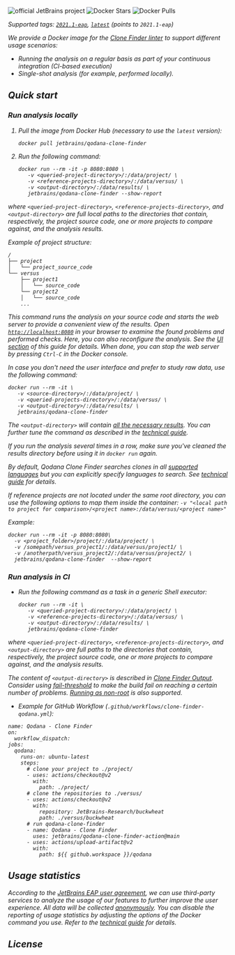 [//]: # (title: Qodana Clone Finder Docker Image)
![official JetBrains project](https://jb.gg/badges/official-flat-square.svg) ![Docker Stars](https://img.shields.io/docker/stars/jetbrains/qodana.svg) ![Docker Pulls](https://img.shields.io/docker/pulls/jetbrains/qodana.svg)

><include src="lib_qd.md" include-id="eap-warning"/>

<var name="product" value="Qodana Clone Finder"/>

Supported tags:  [`2021.1-eap`](https://hub.docker.com/r/jetbrains/qodana-clone-finder/tags?page=1&ordering=last_updated&name=2021.1-eap),  [`latest`](https://hub.docker.com/r/jetbrains/qodana-clone-finder/tags?page=1&ordering=last_updated&name=latest) (points to `2021.1-eap`)

We provide a Docker image for the [Clone Finder linter](about-clone-finder.md) to support different usage scenarios:
- Running the analysis on a regular basis as part of your continuous integration (*CI-based execution*)
- Single-shot analysis (for example, performed *locally*).

## Quick start

### Run analysis locally

1) Pull the image from Docker Hub (necessary to use the `latest` version):

   ```shell
   docker pull jetbrains/qodana-clone-finder
   ```

2) Run the following command:

   ```shell
   docker run --rm -it -p 8080:8080 \
      -v <queried-project-directory>/:/data/project/ \
      -v <reference-projects-directory>/:/data/versus/ \ 
      -v <output-directory>/:/data/results/ \
      jetbrains/qodana-clone-finder --show-report
   ```

where `<queried-project-directory>`, `<reference-projects-directory>`,  and `<output-directory>` are full local paths to the directories that contain, respectively, the project source code, one or more projects to compare against, and the analysis results.

Example of project structure:
```shell
/
├── project
│   └── project_source_code
└── versus
    ├── project1
    │   └── source_code
    └── project2
    │   └── source_code
    ...
```

This command runs the analysis on your source code and starts the web server to provide a convenient view of the results. Open [`http://localhost:8080`](http://localhost:8080) in your browser to examine the found problems and performed checks. Here, you can also reconfigure the analysis. See the [UI section](ui-overview.md) of this guide for details. When done, you can stop the web server by pressing `Ctrl-C` in the Docker console.

In case you don't need the user interface and prefer to study raw data, use the following command:

   ```shell
   docker run --rm -it \
      -v <source-directory>/:/data/project/ \
      -v <queried-projects-directory>/:/data/versus/ \ 
      -v <output-directory>/:/data/results/ \
      jetbrains/qodana-clone-finder 
   ```

The `<output-directory>` will contain [all the necessary results](clone-finder-output.md#clone-finder-basic-output). You can further tune the command as described in the [technical guide](clone-finder-docker-techs.md).

If you run the analysis several times in a row, make sure you've cleaned the results directory before using it in `docker run` again.

By default, Qodana Clone Finder searches clones in all [supported languages](supported-technologies.md) but you can explicitly specify languages to search. See [technical guide](clone-finder-docker-techs.md) for details.

If reference projects are not located under the same root directory, you can use the following options to map them inside the container:
``` -v "<local path to project for comparison>/<project name>:/data/versus/<project name>" ```

Example: 
```shell 
docker run --rm -it -p 8080:8080\
  -v <project_folder>/project/:/data/project/ \
  -v /somepath/versus_project1/:/data/versus/project1/ \
  -v /anotherpath/versus_project2/:/data/versus/project2/ \
  jetbrains/qodana-clone-finder  --show-report
```

### Run analysis in CI

- Run the following command as a task in a generic Shell executor:

   ```shell
   docker run --rm -it \
      -v <queried-project-directory>/:/data/project/ \
      -v <reference-projects-directory>/:/data/versus/ \ 
      -v <output-directory>/:/data/results/ \
      jetbrains/qodana-clone-finder 
   ```

where `<queried-project-directory>`, `<reference-projects-directory>`,  and `<output-directory>` are full paths to the directories that contain, respectively, the project source code, one or more projects to compare against, and the analysis results.
  
The content of `<output-directory>` is described in [Clone Finder Output](clone-finder-output.md#clone-finder-basic-output). Consider using [fail-threshold](qodana-yaml.md#Fail+threshold) to make the build fail on reaching a certain number of problems. [Running as non-root](clone-finder-docker-techs.md#Run+as+non-root) is also supported.

- Example for GitHub Workflow (`.github/workflows/clone-finder-qodana.yml`):

```shell
name: Qodana - Clone Finder
on:
  workflow_dispatch:
jobs:
  qodana:
    runs-on: ubuntu-latest
    steps:
      # clone your project to ./project/
      - uses: actions/checkout@v2
        with:
          path: ./project/
      # clone the repositories to ./versus/
      - uses: actions/checkout@v2
        with:
          repository: JetBrains-Research/buckwheat
          path: ./versus/buckwheat
      # run qodana-clone-finder
      - name: Qodana - Clone Finder
        uses: jetbrains/qodana-clone-finder-action@main
      - uses: actions/upload-artifact@v2
        with:
          path: ${{ github.workspace }}/qodana
```

## Usage statistics

According to the [JetBrains EAP user agreement](https://www.jetbrains.com/legal/agreements/user_eap.html), we can use third-party services to analyze the usage of our features to further improve the user experience. All data will be collected [anonymously](https://www.jetbrains.com/company/privacy.html). You can disable the reporting of usage statistics by adjusting the options of the Docker command you use. Refer to the [technical guide](clone-finder-docker-techs.md) for details.

## License

<include src="lib_qd.md" include-id="license-info">
    <var name="product" value="Qodana Clone Finder Docker image"/>
</include>